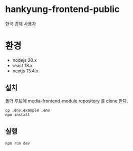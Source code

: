 # hankyung-frontend-public

한국 경제 사용자

# 환경

- nodejs 20.x
- react 18.x
- nextjs 13.4.x

## 설치

폴더 루트에 media-frontend-module repository 를 clone 한다.

```shell
cp .env.example .env
npm install
```

## 실행

```shell
npm run dev
```
